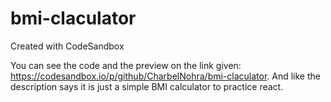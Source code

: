 # bmi-claculator
Created with CodeSandbox

You can see the code and the preview on the link given: https://codesandbox.io/p/github/CharbelNohra/bmi-claculator. 
And like the description says it is just a simple BMI calculator to practice react.
